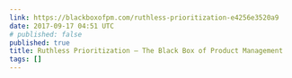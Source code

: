 ```yaml
---
link: https://blackboxofpm.com/ruthless-prioritization-e4256e3520a9
date: 2017-09-17 04:51 UTC
# published: false
published: true
title: Ruthless Prioritization – The Black Box of Product Management
tags: []
---
```



